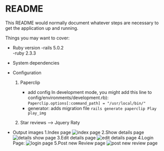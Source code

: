 # README

This README would normally document whatever steps are necessary to get the
application up and running.

Things you may want to cover:

* Ruby version
  -rails 5.0.2  
  -ruby 2.3.3
* System dependencies

* Configuration
   1. Paperclip
        - add config In development mode, you might add this line to config/environments/development.rb):
        ```Paperclip.options[:command_path] = "/usr/local/bin/"```
        - generator: adds migration file
        ```rails generate paperclip Play play_img```
        
   2. Star reviews -->  Jquery Raty     

* Output images
   1.Index page
    ![index page](https://cloud.githubusercontent.com/assets/19718351/25404909/32d407ba-2a1f-11e7-81cc-8f8bc2f92143.png)
   2.Show details page
    ![details show page](https://cloud.githubusercontent.com/assets/19718351/25404908/32d1b5fa-2a1f-11e7-996c-cd02ec630b10.png)
   3.Edit details page 
    ![edit details page](https://cloud.githubusercontent.com/assets/19718351/25404911/32d7b194-2a1f-11e7-8503-2d20045e60da.png)
   4.Login Page: 
    ![login page](https://cloud.githubusercontent.com/assets/19718351/25404912/32dd1de6-2a1f-11e7-8b31-16e5e5a8a9bf.png)
   5.Post new Review page
    ![post new review page](https://cloud.githubusercontent.com/assets/19718351/25404910/32d46d36-2a1f-11e7-873d-34eeba3b1246.png)

